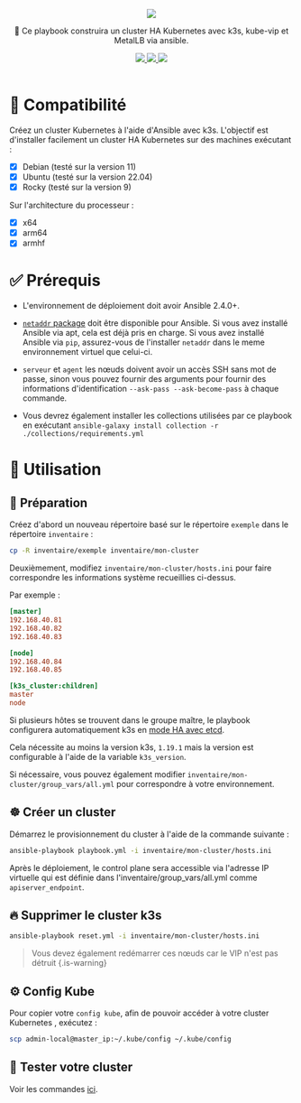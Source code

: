 <p align="center">
  <a href="#"><img src="https://readme-typing-svg.herokuapp.com/?center=true&vCenter=true&lines=Construction+Cluster+HA+k3s;"></a>
</p>
<p align="center">
    🚀 Ce playbook construira un cluster HA Kubernetes avec k3s, kube-vip et MetalLB via ansible.
</p>
<p align="center">
    <a href="https://github.com/Drack0rr/k3s-ansible#--compatibilit%C3%A9"><img src="https://img.shields.io/badge/Compatibilité-%2341454A.svg?style=for-the-badge&logo=target&logoColor=white"> </a>
    <a href="https://github.com/Drack0rr/k3s-ansible#--pr%C3%A9requis"><img src="https://img.shields.io/badge/Prérequis-%2341454A.svg?style=for-the-badge&logo=target&logoColor=white"> </a>
    <a href="https://github.com/Drack0rr/k3s-ansible#--utilisation"><img src="https://img.shields.io/badge/Utilisation-%2341454A.svg?style=for-the-badge&logo=target&logoColor=white"> </a>
    <br /><br />

# 📖  Compatibilité

Créez un cluster Kubernetes à l'aide d'Ansible avec k3s. L'objectif est d'installer facilement un cluster HA Kubernetes sur des machines exécutant :

- [x] Debian (testé sur la version  11)
- [x] Ubuntu (testé sur la version  22.04)
- [x] Rocky (testé sur la version  9)

Sur l'architecture du processeur :

- [X] x64
- [X] arm64
- [X] armhf

# ✅  Prérequis

- L'environnement de déploiement doit avoir Ansible 2.4.0+.
  
- [`netaddr` package](https://pypi.org/project/netaddr/) doit être disponible pour Ansible. Si vous avez installé Ansible via apt, cela est déjà pris en charge. Si vous avez installé Ansible via `pip`, assurez-vous de l'installer `netaddr` dans le meme environnement virtuel que celui-ci.
  
- `serveur` et `agent` les nœuds doivent avoir un accès SSH sans mot de passe, sinon vous pouvez fournir des arguments pour fournir des informations d'identification `--ask-pass --ask-become-pass` à chaque commande.

- Vous devrez également installer les collections utilisées par ce playbook en exécutant `ansible-galaxy install collection -r ./collections/requirements.yml`

# 🚀  Utilisation

## 🍴  Préparation

Créez d'abord un nouveau répertoire basé sur le répertoire `exemple` dans le répertoire `inventaire` :

```bash
cp -R inventaire/exemple inventaire/mon-cluster
```

Deuxièmement, modifiez `inventaire/mon-cluster/hosts.ini` pour faire correspondre les informations système recueillies ci-dessus.

Par exemple :

```ini
[master]
192.168.40.81
192.168.40.82
192.168.40.83

[node]
192.168.40.84
192.168.40.85

[k3s_cluster:children]
master
node
```

Si plusieurs hôtes se trouvent dans le groupe maître, le playbook configurera automatiquement k3s en [mode HA avec etcd](https://rancher.com/docs/k3s/latest/en/installation/ha-embedded/).

Cela nécessite au moins la version k3s, `1.19.1` mais la version est configurable à l'aide de la variable `k3s_version`.

Si nécessaire, vous pouvez également modifier `inventaire/mon-cluster/group_vars/all.yml` pour correspondre à votre environnement.

## ☸️  Créer un cluster

Démarrez le provisionnement du cluster à l'aide de la commande suivante :

```bash
ansible-playbook playbook.yml -i inventaire/mon-cluster/hosts.ini
```

Après le déploiement, le control plane sera accessible via l'adresse IP virtuelle qui est définie dans l'inventaire/group_vars/all.yml comme `apiserver_endpoint`.

## 🔥  Supprimer le cluster k3s

```bash
ansible-playbook reset.yml -i inventaire/mon-cluster/hosts.ini
```

> Vous devez également redémarrer ces nœuds car le VIP n'est pas détruit
{.is-warning}

## ⚙️  Config Kube

Pour copier votre `config kube`, afin de pouvoir accéder à votre cluster Kubernetes , exécutez :

```bash
scp admin-local@master_ip:~/.kube/config ~/.kube/config
```

## 🔨  Tester votre cluster

Voir les commandes [ici](https://wiki.rotthier.fr/Conteneurisation/Kubernetes/Installation).

